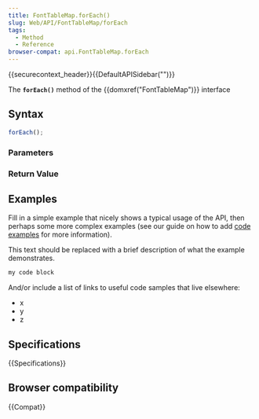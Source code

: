 ```yaml
---
title: FontTableMap.forEach()
slug: Web/API/FontTableMap/forEach
tags:
  - Method
  - Reference
browser-compat: api.FontTableMap.forEach
---
```

{{securecontext_header}}{{DefaultAPISidebar("")}}

The **`forEach()`** method of the {{domxref("FontTableMap")}} interface 

## Syntax

```js
forEach();
```

### Parameters



### Return Value



## Examples

Fill in a simple example that nicely shows a typical usage of the API, then perhaps some more complex examples (see our guide on how to add [code examples](/en-US/docs/MDN/Contribute/Structures/Code_examples) for more information).

This text should be replaced with a brief description of what the example demonstrates.

```js
my code block
```

And/or include a list of links to useful code samples that live elsewhere:

*   x
*   y
*   z

## Specifications

{{Specifications}}

## Browser compatibility

{{Compat}}

